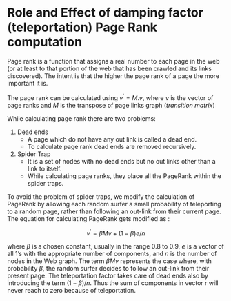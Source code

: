 # Role and Effect of damping factor (teleportation) Page Rank computation

Page rank is a function that assigns a real number to each page in the web (or at least to that portion of the web that has been crawled and its links discovered). The intent is that the higher the page rank of a page the more important it is.

The page rank can be calculated using $v^\prime = M.v$, where $v$ is the vector of page ranks and $M$ is the transpose of page links graph (*transition matrix*)

While calculating page rank there are two problems:

1. Dead ends
	- A page which do not have any out link is called a dead end.
	- To calculate page rank dead ends are removed recursively.
2. Spider Trap
	- It is a set of nodes with no dead ends but no out links other than a link to itself.
	- While calculating page ranks, they place all the PageRank within the spider traps.

To avoid the problem of spider traps, we modify the calculation of PageRank by allowing each random surfer a small probability of teleporting to a random page, rather than following an out-link from their current page. The equation for calculating PageRank gets modified as :

$$
v^\prime = \beta Mv + (1 - \beta)e/n
$$

where $\beta$ is a chosen constant, usually in the range 0.8 to 0.9, $e$ is a vector of all 1’s with the appropriate number of components, and $n$ is the number of nodes in the Web graph. The term $\beta Mv$ represents the case where, with probability $\beta$, the random surfer decides to follow an out-link from their present page. The teleportation factor takes care of dead ends also by introducing the term $(1-\beta)/n$. Thus the sum of components in vector r will never reach to zero because of teleportation.